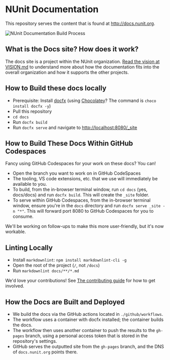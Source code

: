 # NUnit Documentation

This repository serves the content that is found at <http://docs.nunit.org>.

![NUnit Documentation Build Process](https://github.com/nunit/docs/workflows/NUnit%20Documentation%20Build%20Process/badge.svg)

## What is the Docs site? How does it work?

The docs site is a project within the NUnit organization. [Read the vision at VISION.md](VISION.md) to understand more about how the documentation fits into the overall organization and how it supports the other projects.

## How to Build these docs locally

* Prerequisite: Install [docfx](https://dotnet.github.io/docfx/) (using [Chocolatey](https://chocolatey.org/)? The command is `choco install docfx -y`)
* Pull this repository
* `cd docs`
* Run `docfx build`
* Run `docfx serve` and navigate to <http://localhost:8080/_site>

## How to Build These Docs Within GitHub Codespaces

Fancy using GitHub Codespaces for your work on these docs? You can!

* Open the branch you want to work on in GitHub CodeSpaces
* The tooling, VS code extensions, etc. that we use will immediately be available to you.
* To build, from the in-browser terminal window, run `cd docs` (yes, docs/docs) and run `docfx build`. This will create the `_site` folder.
* To serve within GitHub Codespaces, from the in-browser terminal window, ensure you're in the `docs` directory and run `docfx serve _site -n "*"`. This will forward port 8080 to GitHub Codespaces for you to consume.

We'll be working on follow-ups to make this more user-friendly, but it's now workable.

## Linting Locally

* Install `markdownlint`: `npm install markdownlint-cli -g`
* Open the root of the project (`/`, not `/docs`)
* Run `markdownlint docs/**/*.md`

We'd love your contributions! See [The contributing guide](CONTRIBUTING.md) for how to get involved.

## How the Docs are Built and Deployed

* We build the docs via the GitHub actions located in `./github/workflows`.
* The workflow uses a container with docfx installed; the container builds the docs.
* The workflow then uses another container to push the results to the `gh-pages` branch, using a personal access token that is stored in the repository's settings.
* GitHub serves the outputted site from the `gh-pages` branch, and the DNS of `docs.nunit.org` points there.
